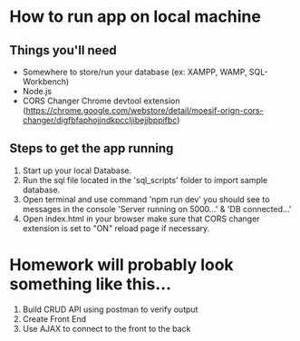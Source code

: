 # How to run app on local machine

## Things you'll need
* Somewhere to store/run your database (ex: XAMPP, WAMP, SQL-Workbench)
* Node.js
* CORS Changer Chrome devtool extension (https://chrome.google.com/webstore/detail/moesif-orign-cors-changer/digfbfaphojjndkpccljibejjbppifbc)

## Steps to get the app running
1. Start up your local Database.
2. Run the sql file located in the 'sql_scripts' folder to import sample database.
3. Open terminal and use command 'npm run dev' you should see to messages in the console 'Server running on 5000...' & 'DB connected...'
4. Open index.html in your browser make sure that CORS changer extension is set to "ON" reload page if necessary.

# Homework will probably look something like this...
1. Build CRUD API using postman to verify output
2. Create Front End
3. Use AJAX to connect to the front to the back